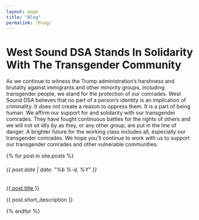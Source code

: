 ```yaml
---
layout: page
title: "Blog"
permalink: /blog/
---
```


<h1>West Sound DSA Stands In Solidarity With The Transgender Community</h1>

As we continue to witness the Trump administration’s harshness and brutality against immigrants and other minority groups, including transgender people, we stand for the protection of our comrades. West Sound DSA believes that no part of a person’s identity is an implication of criminality. It does not create a reason to oppress them. It is a part of being human.
We affirm our support for and solidarity with our transgender comrades. They have fought continuous battles for the rights of others and we will not sit idly by as they, or any other group, are put in the line of danger. A brighter future for the working class includes all, especially our transgender comrades.
We hope you'll continue to work with us to support our transgender comrades and other vulnerable communities. 


<div class="row my-5">
  {% for post in site.posts %}
    <div class="col-12">
      <h6 class="my-0 text-black-tint-2">{{ post.date | date: "%b %-d, %Y" }}</h6>
      <a class="my-0 article-link" href="{{ post.url }}">{{ post.title }}</a>
      <p>{{ post.short_description }}</p>
    </div>
  {% endfor %}
</div>

